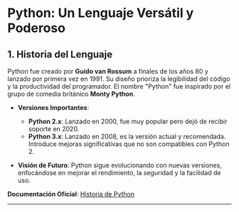 # Python: Un Lenguaje Versátil y Poderoso

## 1. Historia del Lenguaje
Python fue creado por **Guido van Rossum** a finales de los años 80 y lanzado por primera vez en 1991. Su diseño prioriza la legibilidad del código y la productividad del programador. El nombre "Python" fue inspirado por el grupo de comedia británico **Monty Python**.

- **Versiones Importantes**:
  - **Python 2.x**: Lanzado en 2000, fue muy popular pero dejó de recibir soporte en 2020.
  - **Python 3.x**: Lanzado en 2008, es la versión actual y recomendada. Introduce mejoras significativas que no son compatibles con Python 2.

- **Visión de Futuro**: Python sigue evolucionando con nuevas versiones, enfocándose en mejorar el rendimiento, la seguridad y la facilidad de uso.

**Documentación Oficial**: [Historia de Python](https://docs.python.org/3/tutorial/appetite.html)

---


